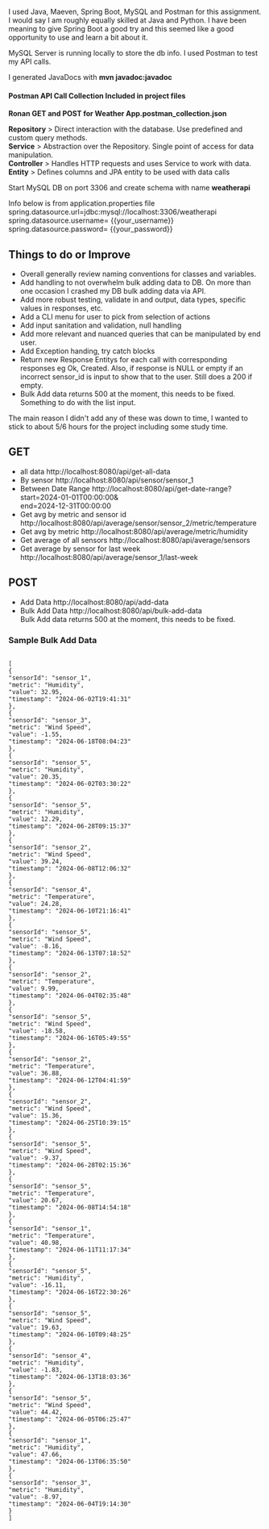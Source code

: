 <p>
I used Java, Maeven, Spring Boot, MySQL and Postman for this assignment. I would say I am roughly equally skilled at Java and Python. I have been meaning to give Spring Boot a good try and this seemed like a good opportunity to use and learn a bit about it.<br>

MySQL Server is running locally to store the db info.
I used Postman to test my API calls.<br>

I generated JavaDocs with <strong>mvn javadoc:javadoc</strong><br>

</p>
<p>
<h4>Postman API Call Collection Included in project files</h4>
<b>Ronan GET and POST for Weather App.postman_collection.json</b>
</p>
<p>
<b>Repository</b> > Direct interaction with the database. Use predefined and custom query methods.<br>
<b>Service</b> > Abstraction over the Repository. Single point of access for data manipulation.<br>
<b>Controller</b> > Handles HTTP requests and uses Service to work with data.<br>
<b>Entity</b> > Defines columns and JPA entity to be used with data calls<br>
</p>
<p>
Start MySQL DB on port 3306 and create schema with name <b>weatherapi</b><br>

Info below is from application.properties file<br>
spring.datasource.url=jdbc:mysql://localhost:3306/weatherapi<br>
spring.datasource.username= {{your_username}}<br>
spring.datasource.password= {{your_password}}<br>

</p>

<h2>Things to do or Improve</h2>
<p>
<ul>
<li>Overall generally review naming conventions for classes and variables.</li>
<li>Add handling to not overwhelm bulk adding data to DB. On more than one occasion I crashed my DB bulk adding data via API.</li>
<li>Add more robust testing, validate in and output, data types, specific values in responses, etc.</li>
<li>Add a CLI menu for user to pick from selection of actions</li>
<li>Add input sanitation and validation, null handling</li>
<li>Add more relevant and nuanced queries that can be manipulated by end user.</li>
<li>Add Exception handing, try catch blocks</li>
<li>Return new Response Entitys for each call with corresponding responses eg Ok, Created. Also, if response is NULL or empty if an incorrect sensor_id is  input to show that to the user. Still does a 200 if empty.</li>
<li>Bulk Add data returns 500 at the moment, this needs to be fixed. Something to do with the list input.</li>
</ul>
The main reason I didn't add any of these was down to time, I wanted to stick to about 5/6 hours for the project including some study time.
<p>

<h2>GET</h2> 
<ul>
<li>all data http://localhost:8080/api/get-all-data</li>
<li>By sensor http://localhost:8080/api/sensor/sensor_1</li>
<li>Between Date Range http://localhost:8080/api/get-date-range?start=2024-01-01T00:00:00&</li>end=2024-12-31T00:00:00
<li>Get avg by metric and sensor id http://localhost:8080/api/average/sensor/sensor_2/metric/temperature</li>
<li>Get avg by metric http://localhost:8080/api/average/metric/humidity</li>
<li>Get average of all sensors http://localhost:8080/api/average/sensors</li>
<li>Get average by sensor for last week http://localhost:8080/api/average/sensor_1/last-week</li>
</ul>

<h2>POST</h2>
<ul>
<li>Add Data http://localhost:8080/api/add-data</li>
<li>Bulk Add Data http://localhost:8080/api/bulk-add-data </li>
Bulk Add data returns 500 at the moment, this needs to be fixed.
</ul>

<h3>Sample Bulk Add Data</h3>
<code>
[
{
"sensorId": "sensor_1",
"metric": "Humidity",
"value": 32.95,
"timestamp": "2024-06-02T19:41:31"
},
{
"sensorId": "sensor_3",
"metric": "Wind Speed",
"value": -1.55,
"timestamp": "2024-06-18T08:04:23"
},
{
"sensorId": "sensor_5",
"metric": "Humidity",
"value": 20.35,
"timestamp": "2024-06-02T03:30:22"
},
{
"sensorId": "sensor_5",
"metric": "Humidity",
"value": 12.29,
"timestamp": "2024-06-28T09:15:37"
},
{
"sensorId": "sensor_2",
"metric": "Wind Speed",
"value": 39.24,
"timestamp": "2024-06-08T12:06:32"
},
{
"sensorId": "sensor_4",
"metric": "Temperature",
"value": 24.28,
"timestamp": "2024-06-10T21:16:41"
},
{
"sensorId": "sensor_5",
"metric": "Wind Speed",
"value": -8.16,
"timestamp": "2024-06-13T07:18:52"
},
{
"sensorId": "sensor_2",
"metric": "Temperature",
"value": 9.99,
"timestamp": "2024-06-04T02:35:48"
},
{
"sensorId": "sensor_5",
"metric": "Wind Speed",
"value": -18.58,
"timestamp": "2024-06-16T05:49:55"
},
{
"sensorId": "sensor_2",
"metric": "Temperature",
"value": 36.88,
"timestamp": "2024-06-12T04:41:59"
},
{
"sensorId": "sensor_2",
"metric": "Wind Speed",
"value": 15.36,
"timestamp": "2024-06-25T10:39:15"
},
{
"sensorId": "sensor_5",
"metric": "Wind Speed",
"value": -9.37,
"timestamp": "2024-06-28T02:15:36"
},
{
"sensorId": "sensor_5",
"metric": "Temperature",
"value": 20.67,
"timestamp": "2024-06-08T14:54:18"
},
{
"sensorId": "sensor_1",
"metric": "Temperature",
"value": 40.98,
"timestamp": "2024-06-11T11:17:34"
},
{
"sensorId": "sensor_5",
"metric": "Humidity",
"value": -16.11,
"timestamp": "2024-06-16T22:30:26"
},
{
"sensorId": "sensor_5",
"metric": "Wind Speed",
"value": 19.63,
"timestamp": "2024-06-10T09:48:25"
},
{
"sensorId": "sensor_4",
"metric": "Humidity",
"value": -1.83,
"timestamp": "2024-06-13T18:03:36"
},
{
"sensorId": "sensor_5",
"metric": "Wind Speed",
"value": 44.42,
"timestamp": "2024-06-05T06:25:47"
},
{
"sensorId": "sensor_1",
"metric": "Humidity",
"value": 47.66,
"timestamp": "2024-06-13T06:35:50"
},
{
"sensorId": "sensor_3",
"metric": "Humidity",
"value": -8.97,
"timestamp": "2024-06-04T19:14:30"
}
]
</code>
